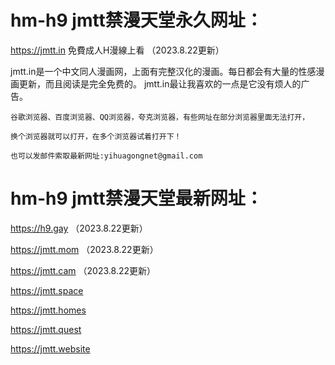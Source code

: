 # hm-h9 jmtt禁漫天堂永久网址：

https://jmtt.in  免費成人H漫線上看 （2023.8.22更新）

jmtt.in是一个中文同人漫画网，上面有完整汉化的漫画。每日都会有大量的性感漫画更新，而且阅读是完全免费的。 jmtt.in最让我喜欢的一点是它没有烦人的广告。

```
谷歌浏览器、百度浏览器、QQ浏览器，夸克浏览器，有些网址在部分浏览器里面无法打开，

换个浏览器就可以打开，在多个浏览器试着打开下！

也可以发邮件索取最新网址:yihuagongnet@gmail.com
```

# hm-h9 jmtt禁漫天堂最新网址：

https://h9.gay   （2023.8.22更新）

https://jmtt.mom   （2023.8.22更新）

https://jmtt.cam   （2023.8.22更新）

https://jmtt.space

https://jmtt.homes

https://jmtt.quest

https://jmtt.website
